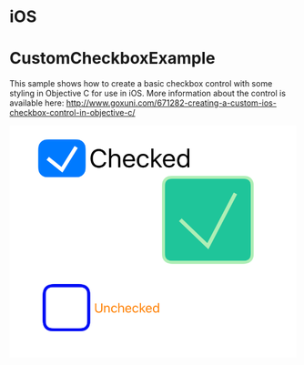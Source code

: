 # iOS
CustomCheckboxExample
=====================

This sample shows how to create a basic checkbox control with some styling in Objective C for use in iOS.   More information about the control is available here: http://www.goxuni.com/671282-creating-a-custom-ios-checkbox-control-in-objective-c/ ‎

![](Screenshot.png)
